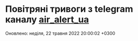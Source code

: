 # Повітряні тривоги з telegram каналу [air_alert_ua](https://t.me/air_alert_ua)

Оновлено:
неділя, 22 травня 2022 20:00:02 +0300
